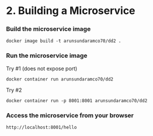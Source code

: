 # 2. Building a Microservice 

### Build the microservice image
`docker image build -t arunsundaramco70/dd2 .`

### Run the microservice image
Try #1 (does not expose port)
```
docker container run arunsundaramco70/dd2
```
Try #2
```
docker container run -p 8001:8001 arunsundaramco70/dd2
```

### Access the microservice from your browser
`http://localhost:8001/hello`

